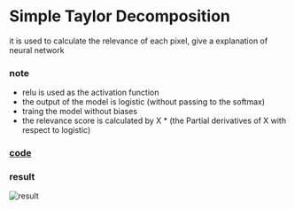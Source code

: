 # Simple Taylor Decomposition

it is used to calculate the relevance of each pixel, give a explanation of neural network

### note
* relu is  used as the activation function
* the output of the model is logistic (without passing to the softmax)
* traing the model without biases
* the relevance score is calculated by X * (the Partial derivatives of X with respect to logistic)

### [code](https://github.com/Thomaszz4/machine-learning/blob/main/simple_taylor_decpmposition.py)

### result
![result](http://image.thomaszz4.cn/imagesimple_taylor_decomposition_result.jpg)
